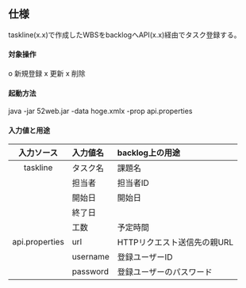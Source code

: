 ## 仕様

taskline(x.x)で作成したWBSをbacklogへAPI(x.x)経由でタスク登録する。

#### 対象操作

o 新規登録
x 更新
x 削除

#### 起動方法

java -jar 52web.jar -data hoge.xmlx -prop api.properties

#### 入力値と用途

|入力ソース|入力値名|backlog上の用途|
|:--:     |:--     |:--|
|taskline|タスク名  |課題名|
||担当者|担当者ID|
||開始日|開始日|
||終了日||
||工数|予定時間|
|api.properties|url|HTTPリクエスト送信先の親URL|
||username|登録ユーザーID|
||password|登録ユーザーのパスワード|
